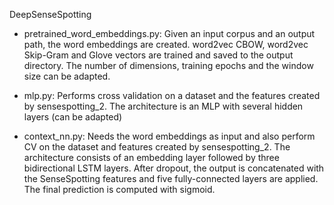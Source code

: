 DeepSenseSpotting

- pretrained_word_embeddings.py: Given an input corpus and an output path, the word embeddings are created. word2vec CBOW, word2vec Skip-Gram and Glove vectors are trained and saved to the output directory. The number of dimensions, training epochs and the window size can be adapted.

- mlp.py: Performs cross validation on a dataset and the features created by sensespotting_2. The architecture is an MLP with several hidden layers (can be adapted)

- context_nn.py: Needs the word embeddings as input and also perform CV on the dataset and features created by sensespotting_2. The architecture consists of an embedding layer followed by three bidirectional LSTM layers. After dropout, the output is concatenated with the SenseSpotting features and five fully-connected layers are applied. The final prediction is computed with sigmoid.